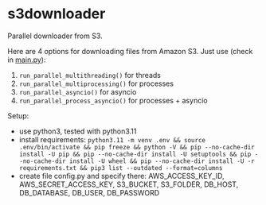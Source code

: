 # s3downloader

Parallel downloader from S3.

Here are 4 options for downloading files from Amazon S3. Just use (check in [main.py](https://github.com/bilabon/s3downloader/blob/main/main.py)):
1. `run_parallel_multithreading()` for threads
2. `run_parallel_multiprocessing()` for processes
3. `run_parallel_asyncio()` for asyncio
4. `run_parallel_process_asyncio()` for processes + asyncio

Setup:
- use python3, tested with python3.11
- install requirements: ```python3.11 -m venv .env && source .env/bin/activate && pip freeze && python -V && pip --no-cache-dir install -U pip && pip --no-cache-dir install -U setuptools && pip --no-cache-dir install -U wheel && pip --no-cache-dir install -U -r requirements.txt && pip3 list --outdated --format=columns```
- create file config.py and specify there: AWS_ACCESS_KEY_ID, AWS_SECRET_ACCESS_KEY, S3_BUCKET, S3_FOLDER, DB_HOST, DB_DATABASE, DB_USER, DB_PASSWORD
